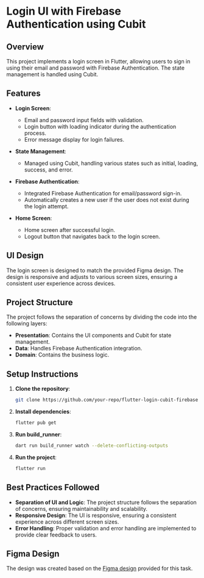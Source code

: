 
# Login UI with Firebase Authentication using Cubit

## Overview

This project implements a login screen in Flutter, allowing users to sign in using their email and password with Firebase Authentication. The state management is handled using Cubit.

## Features

- **Login Screen**:
  - Email and password input fields with validation.
  - Login button with loading indicator during the authentication process.
  - Error message display for login failures.
  
- **State Management**:
  - Managed using Cubit, handling various states such as initial, loading, success, and error.
  
- **Firebase Authentication**:
  - Integrated Firebase Authentication for email/password sign-in.
  - Automatically creates a new user if the user does not exist during the login attempt.
  
- **Home Screen**:
  - Home screen after successful login.
  - Logout button that navigates back to the login screen.

## UI Design

The login screen is designed to match the provided Figma design. The design is responsive and adjusts to various screen sizes, ensuring a consistent user experience across devices.

## Project Structure

The project follows the separation of concerns by dividing the code into the following layers:

- **Presentation**: Contains the UI components and Cubit for state management.
- **Data**: Handles Firebase Authentication integration.
- **Domain**: Contains the business logic.


## Setup Instructions

1. **Clone the repository**:
   ```bash
   git clone https://github.com/your-repo/flutter-login-cubit-firebase.git
   ```

2. **Install dependencies**:
   ```bash
   flutter pub get
   ```

3. **Run build_runner**:
   ```bash
   dart run build_runner watch --delete-conflicting-outputs
   ```

4. **Run the project**:
   ```bash
   flutter run
   ```

## Best Practices Followed

- **Separation of UI and Logic**: The project structure follows the separation of concerns, ensuring maintainability and scalability.
- **Responsive Design**: The UI is responsive, ensuring a consistent experience across different screen sizes.
- **Error Handling**: Proper validation and error handling are implemented to provide clear feedback to users.

## Figma Design

The design was created based on the [Figma design](https://www.figma.com/design/0xIxHweYnIAOiSO9gnJhuq/Flutter-Coding-Task?node-id=0-1&t=yhgDcLdS2ZFoHLyN-1) provided for this task.
